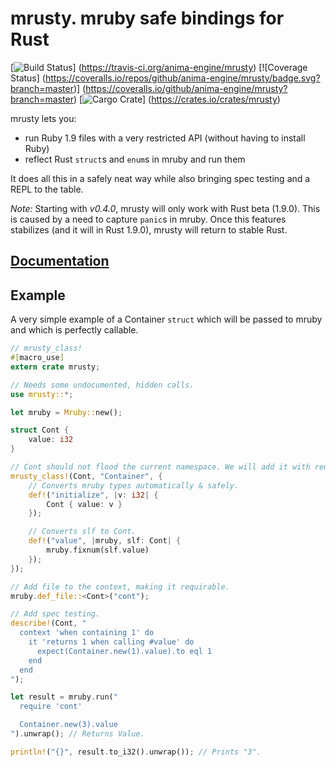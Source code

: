 # mrusty. mruby safe bindings for Rust
[![Build Status](https://travis-ci.org/anima-engine/mrusty.svg?branch=master)]
(https://travis-ci.org/anima-engine/mrusty)
[![Coverage Status]
(https://coveralls.io/repos/github/anima-engine/mrusty/badge.svg?branch=master)]
(https://coveralls.io/github/anima-engine/mrusty?branch=master)
[![Cargo Crate](http://meritbadge.herokuapp.com/mrusty)]
(https://crates.io/crates/mrusty)

mrusty lets you:

* run Ruby 1.9 files with a very restricted API (without having to install Ruby)
* reflect Rust `struct`s and `enum`s in mruby and run them

It does all this in a safely neat way while also bringing spec testing and a
REPL to the table.

*Note:* Starting with *v0.4.0*, mrusty will only work with Rust beta (1.9.0).
This is caused by a need to capture `panic`s in mruby. Once this features
stabilizes (and it will in Rust 1.9.0), mrusty will return to stable Rust.

## [Documentation](http://anima-engine.github.io/mrusty/)

## Example
A very simple example of a Container `struct` which will be passed to mruby and
which is perfectly callable.
```rust
// mrusty_class!
#[macro_use]
extern crate mrusty;

// Needs some undocumented, hidden calls.
use mrusty::*;

let mruby = Mruby::new();

struct Cont {
    value: i32
}

// Cont should not flood the current namespace. We will add it with require.
mrusty_class!(Cont, "Container", {
    // Converts mruby types automatically & safely.
    def!("initialize", |v: i32| {
        Cont { value: v }
    });

    // Converts slf to Cont.
    def!("value", |mruby, slf: Cont| {
        mruby.fixnum(slf.value)
    });
});

// Add file to the context, making it requirable.
mruby.def_file::<Cont>("cont");

// Add spec testing.
describe!(Cont, "
  context 'when containing 1' do
    it 'returns 1 when calling #value' do
      expect(Container.new(1).value).to eql 1
    end
  end
");

let result = mruby.run("
  require 'cont'

  Container.new(3).value
").unwrap(); // Returns Value.

println!("{}", result.to_i32().unwrap()); // Prints "3".
```
